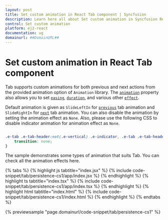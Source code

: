 ```yaml
---
layout: post
title: Set custom animation in React Tab component | Syncfusion
description: Learn here all about Set custom animation in Syncfusion React Tab component of Syncfusion Essential JS 2 and more.
control: Set custom animation 
platform: ej2-react
documentation: ug
domainurl: ##DomainURL##
---
```


# Set custom animation in React Tab component

Tab supports custom animations for both previous and next actions from the provided animation option of `Animation` library. The [`animation`](https://ej2.syncfusion.com/react/documentation/api/tab/#animation) property also allows you to set [`easing`](https://ej2.syncfusion.com/react/documentation/api/tab/tabActionSettings/#easing), [`duration`](https://ej2.syncfusion.com/react/documentation/api/tab/tabActionSettings/#duration), and various other [`effect`](https://ej2.syncfusion.com/react/documentation/api/tab/tabActionSettings/#effect).

Default animation is given as `SlideLeftIn` for [`previous`](https://ej2.syncfusion.com/react/documentation/api/tab/tabAnimationSettingsModel/#previous) tab animation and `SlideRightIn` for [`next`](https://ej2.syncfusion.com/react/documentation/api/tab/tabAnimationSettingsModel/#next) tab animation. You can also disable the animation by setting the animation effect as `None`. Also, please use the following CSS to disable indicator animation for animation effect as `None`.

```css

.e-tab .e-tab-header:not(.e-vertical) .e-indicator, .e-tab .e-tab-header.e-vertical .e-indicator {
    transition: none;
}

```

The sample demonstrates some types of animation that suits Tab. You can check all the animation effects here.

{% tabs %}
{% highlight js tabtitle="index.jsx" %}
{% include code-snippet/tab/persistence-cs1/app/index.jsx %}
{% endhighlight %}
{% highlight ts tabtitle="index.tsx" %}
{% include code-snippet/tab/persistence-cs1/app/index.tsx %}
{% endhighlight %}
{% highlight html tabtitle="index.html" %}
{% include code-snippet/tab/persistence-cs1/index.html %}
{% endhighlight %}
{% endtabs %}
        
{% previewsample "page.domainurl/code-snippet/tab/persistence-cs1" %}